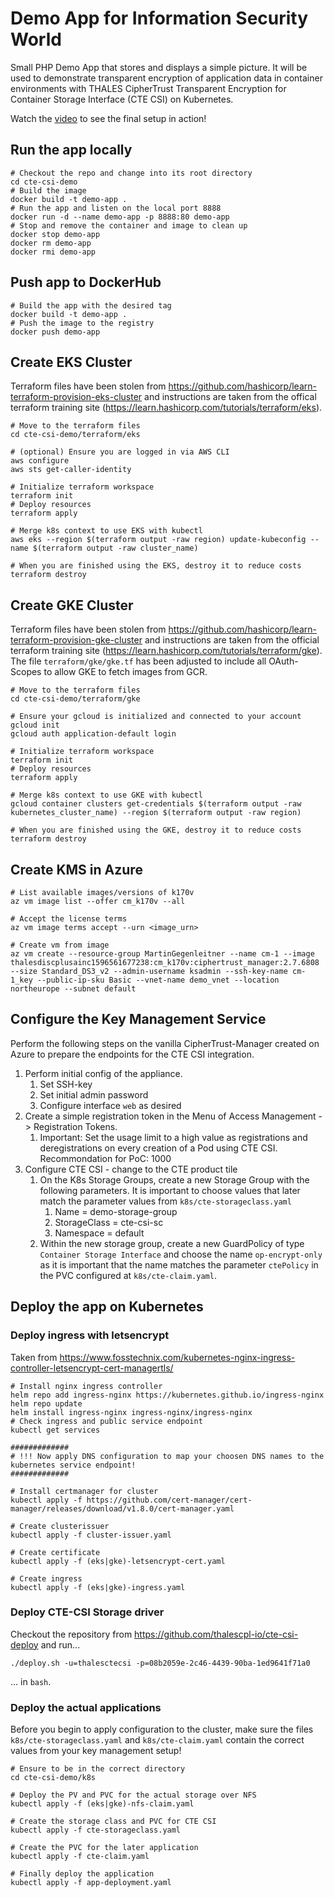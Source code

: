 # Demo App for Information Security World

Small PHP Demo App that stores and displays a simple picture. It will be used to demonstrate transparent encryption of application data in container environments with THALES CipherTrust Transparent Encryption for Container Storage Interface (CTE CSI) on Kubernetes.

Watch the [video](demo-video.mkv) to see the final setup in action!

## Run the app locally

```shell
# Checkout the repo and change into its root directory
cd cte-csi-demo
# Build the image
docker build -t demo-app .
# Run the app and listen on the local port 8888
docker run -d --name demo-app -p 8888:80 demo-app
# Stop and remove the container and image to clean up
docker stop demo-app
docker rm demo-app
docker rmi demo-app
```

## Push app to DockerHub

```shell
# Build the app with the desired tag
docker build -t demo-app .
# Push the image to the registry
docker push demo-app
```

## Create EKS Cluster

Terraform files have been stolen from <https://github.com/hashicorp/learn-terraform-provision-eks-cluster> and instructions are taken from the offical terraform training site (<https://learn.hashicorp.com/tutorials/terraform/eks>).

```shell
# Move to the terraform files
cd cte-csi-demo/terraform/eks

# (optional) Ensure you are logged in via AWS CLI
aws configure
aws sts get-caller-identity

# Initialize terraform workspace
terraform init
# Deploy resources
terraform apply

# Merge k8s context to use EKS with kubectl
aws eks --region $(terraform output -raw region) update-kubeconfig --name $(terraform output -raw cluster_name)

# When you are finished using the EKS, destroy it to reduce costs
terraform destroy
```

## Create GKE Cluster

Terraform files have been stolen from <https://github.com/hashicorp/learn-terraform-provision-gke-cluster> and instructions are taken from the official terraform training site (<https://learn.hashicorp.com/tutorials/terraform/gke>). The file `terraform/gke/gke.tf` has been adjusted to include all OAuth-Scopes to allow GKE to fetch images from GCR.

```shell
# Move to the terraform files
cd cte-csi-demo/terraform/gke

# Ensure your gcloud is initialized and connected to your account
gcloud init
gcloud auth application-default login

# Initialize terraform workspace
terraform init
# Deploy resources
terraform apply

# Merge k8s context to use GKE with kubectl
gcloud container clusters get-credentials $(terraform output -raw kubernetes_cluster_name) --region $(terraform output -raw region)

# When you are finished using the GKE, destroy it to reduce costs
terraform destroy
```

## Create KMS in Azure

```shell
# List available images/versions of k170v
az vm image list --offer cm_k170v --all

# Accept the license terms
az vm image terms accept --urn <image_urn>

# Create vm from image
az vm create --resource-group MartinGegenleitner --name cm-1 --image thalesdiscplusainc1596561677238:cm_k170v:ciphertrust_manager:2.7.6808 --size Standard_DS3_v2 --admin-username ksadmin --ssh-key-name cm-1_key --public-ip-sku Basic --vnet-name demo_vnet --location northeurope --subnet default
```

## Configure the Key Management Service

Perform the following steps on the vanilla CipherTrust-Manager created on Azure to prepare the endpoints for the CTE CSI integration.

1. Perform initial config of the appliance.
   1. Set SSH-key
   2. Set initial admin password
   3. Configure interface `web` as desired
2. Create a simple registration token in the Menu of Access Management -> Registration Tokens.
   1. Important: Set the usage limit to a high value as registrations and deregistrations on every creation of a Pod using CTE CSI. Recommondation for PoC: 1000
3. Configure CTE CSI - change to the CTE product tile
   1. On the K8s Storage Groups, create a new Storage Group with the following parameters. It is important to choose values that later match the parameter values from `k8s/cte-storageclass.yaml`
      1. Name = demo-storage-group
      2. StorageClass = cte-csi-sc
      3. Namespace = default
   2. Within the new storage group, create a new GuardPolicy of type `Container Storage Interface` and choose the name `op-encrypt-only` as it is important that the name matches the parameter `ctePolicy` in the PVC configured at `k8s/cte-claim.yaml`.

## Deploy the app on Kubernetes

### Deploy ingress with letsencrypt

Taken from <https://www.fosstechnix.com/kubernetes-nginx-ingress-controller-letsencrypt-cert-managertls/>

```shell
# Install nginx ingress controller
helm repo add ingress-nginx https://kubernetes.github.io/ingress-nginx
helm repo update
helm install ingress-nginx ingress-nginx/ingress-nginx
# Check ingress and public service endpoint
kubectl get services

#############
# !!! Now apply DNS configuration to map your choosen DNS names to the kubernetes service endpoint!
#############

# Install certmanager for cluster
kubectl apply -f https://github.com/cert-manager/cert-manager/releases/download/v1.8.0/cert-manager.yaml

# Create clusterissuer
kubectl apply -f cluster-issuer.yaml

# Create certificate
kubectl apply -f (eks|gke)-letsencrypt-cert.yaml

# Create ingress
kubectl apply -f (eks|gke)-ingress.yaml
```

### Deploy CTE-CSI Storage driver

Checkout the repository from <https://github.com/thalescpl-io/cte-csi-deploy> and run...

```shell
./deploy.sh -u=thalesctecsi -p=08b2059e-2c46-4439-90ba-1ed9641f71a0
```

... in `bash`.

### Deploy the actual applications

Before you begin to apply configuration to the cluster, make sure the files `k8s/cte-storageclass.yaml` and `k8s/cte-claim.yaml` contain the correct values from your key management setup!

```shell
# Ensure to be in the correct directory
cd cte-csi-demo/k8s

# Deploy the PV and PVC for the actual storage over NFS
kubectl apply -f (eks|gke)-nfs-claim.yaml

# Create the storage class and PVC for CTE CSI
kubectl apply -f cte-storageclass.yaml

# Create the PVC for the later application
kubectl apply -f cte-claim.yaml

# Finally deploy the application
kubectl apply -f app-deployment.yaml
```
